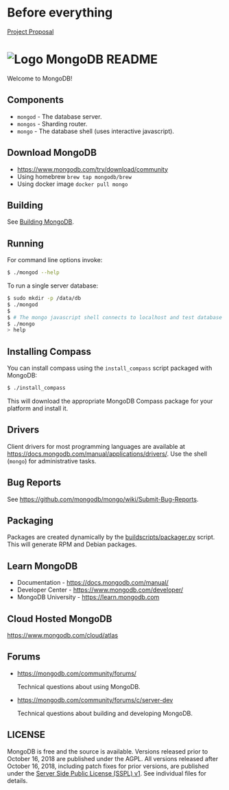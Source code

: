 # Before everything
[Project Proposal](https://docs.google.com/document/d/1Y4Z0uoXtBMYnMPCDE2V_ZwDiHTk2pHa6qmUtAeexxNg/edit)

# ![Logo](docs/leaf.svg) MongoDB README

Welcome to MongoDB!

## Components

-   `mongod` - The database server.
-   `mongos` - Sharding router.
-   `mongo` - The database shell (uses interactive javascript).

## Download MongoDB

-   https://www.mongodb.com/try/download/community
-   Using homebrew `brew tap mongodb/brew`
-   Using docker image `docker pull mongo`

## Building

See [Building MongoDB](docs/building.md).

## Running

For command line options invoke:

```bash
$ ./mongod --help
```

To run a single server database:

```bash
$ sudo mkdir -p /data/db
$ ./mongod
$
$ # The mongo javascript shell connects to localhost and test database by default:
$ ./mongo
> help
```

## Installing Compass

You can install compass using the `install_compass` script packaged with MongoDB:

```bash
$ ./install_compass
```

This will download the appropriate MongoDB Compass package for your platform
and install it.

## Drivers

Client drivers for most programming languages are available at
https://docs.mongodb.com/manual/applications/drivers/. Use the shell
(`mongo`) for administrative tasks.

## Bug Reports

See https://github.com/mongodb/mongo/wiki/Submit-Bug-Reports.

## Packaging

Packages are created dynamically by the [buildscripts/packager.py](buildscripts/packager.py) script.
This will generate RPM and Debian packages.

## Learn MongoDB

-   Documentation - https://docs.mongodb.com/manual/
-   Developer Center - https://www.mongodb.com/developer/
-   MongoDB University - https://learn.mongodb.com

## Cloud Hosted MongoDB

https://www.mongodb.com/cloud/atlas

## Forums

-   https://mongodb.com/community/forums/

    Technical questions about using MongoDB.

-   https://mongodb.com/community/forums/c/server-dev

    Technical questions about building and developing MongoDB.

## LICENSE

MongoDB is free and the source is available. Versions released prior to
October 16, 2018 are published under the AGPL. All versions released after
October 16, 2018, including patch fixes for prior versions, are published
under the [Server Side Public License (SSPL) v1](LICENSE-Community.txt).
See individual files for details.
